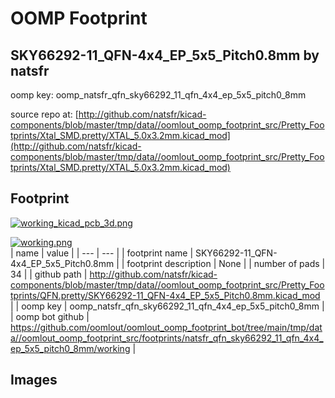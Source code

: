 # OOMP Footprint  
## SKY66292-11_QFN-4x4_EP_5x5_Pitch0.8mm  by natsfr  
  
oomp key: oomp_natsfr_qfn_sky66292_11_qfn_4x4_ep_5x5_pitch0_8mm  
  
source repo at: [http://github.com/natsfr/kicad-components/blob/master/tmp/data//oomlout_oomp_footprint_src/Pretty_Footprints/Xtal_SMD.pretty/XTAL_5.0x3.2mm.kicad_mod](http://github.com/natsfr/kicad-components/blob/master/tmp/data//oomlout_oomp_footprint_src/Pretty_Footprints/Xtal_SMD.pretty/XTAL_5.0x3.2mm.kicad_mod)  
## Footprint  
  
[![working_kicad_pcb_3d.png](working_kicad_pcb_3d_600.png)](working_kicad_pcb_3d.png)  
  
[![working.png](working_600.png)](working.png)  
| name | value | 
| --- | --- | 
| footprint name | SKY66292-11_QFN-4x4_EP_5x5_Pitch0.8mm | 
| footprint description | None | 
| number of pads | 34 | 
| github path | http://github.com/natsfr/kicad-components/blob/master/tmp/data//oomlout_oomp_footprint_src/Pretty_Footprints/QFN.pretty/SKY66292-11_QFN-4x4_EP_5x5_Pitch0.8mm.kicad_mod | 
| oomp key | oomp_natsfr_qfn_sky66292_11_qfn_4x4_ep_5x5_pitch0_8mm | 
| oomp bot github | https://github.com/oomlout/oomlout_oomp_footprint_bot/tree/main/tmp/data//oomlout_oomp_footprint_src/footprints/natsfr_qfn_sky66292_11_qfn_4x4_ep_5x5_pitch0_8mm/working | 
## Images  
